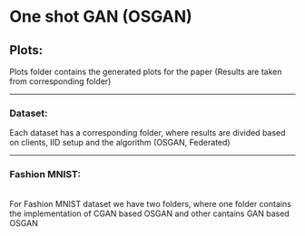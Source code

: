 # One shot GAN (OSGAN)
## Plots:

Plots folder contains the generated plots for the paper (Results are taken from corresponding folder)
<br/>

---

### Dataset:

Each dataset has a corresponding folder, where results are divided based on clients, IID setup and the algorithm (OSGAN, Federated)
<br/>

---

### Fashion MNIST:
<br/>
For Fashion MNIST dataset we have two folders, where one folder contains the implementation of CGAN based OSGAN and other cantains GAN based OSGAN
